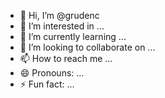 - 👋 Hi, I’m @grudenc
- 👀 I’m interested in ...
- 🌱 I’m currently learning ...
- 💞️ I’m looking to collaborate on ...
- 📫 How to reach me ...
- 😄 Pronouns: ...
- ⚡ Fun fact: ...

<!---
grudenc/grudenc is a ✨ special ✨ repository because its `README.md` (this file) appears on your GitHub profile.
You can click the Preview link to take a look at your changes.
--->
